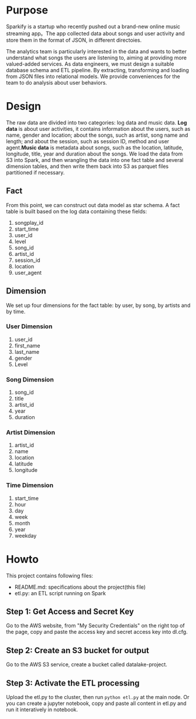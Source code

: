 # Purpose

Sparkify is a startup who recently pushed out a brand-new online music streaming app。The app collected data about songs and user activity and store them in the format of JSON, in different directoies.

The analytics team is particularly interested in the data and wants to better understand what songs the users are listening to, aiming at providing more valued-added services. As data engineers, we must design a suitable database schema and ETL pipeline. By extracting, transforming and loading from JSON files into relational models. We provide conveniences for the team to do analysis about user behaviors.

# Design

The raw data are divided into two categories: log data and music data. **Log data** is about user activities, it contains information about the users, such as name, gender and location; about the songs, such as artist, song name and length; and about the session, such as session ID, method and user agent.**Music data** is metadata about songs, such as the location, latitude, longitude, title, year and duration about the songs. We load the data from S3 into Spark, and then wrangling the data into one fact table and several dimension tables, and then write them back into S3 as parquet files partitioned if necessary.

## Fact

From this point, we can construct out data model as star schema. A fact table is built based on the log data containing these fields:

1. songplay_id
2. start_time
3. user_id
4. level
5. song_id
6. artist_id
7. session_id
8. location
9. user_agent

## Dimension

We set up four dimensions for the fact table: by user, by song, by artists and by time.

### User Dimension

1. user_id
2. first_name
3. last_name
4. gender
5. Level

### Song Dimension

1. song_id
2. title
3. artist_id
4. year
5. duration

### Artist Dimension

1. artist_id
2. name
3. location
4. latitude
5. longitude

### Time Dimension

1. start_time
2. hour
3. day
4. week
5. month
6. year
7. weekday

# Howto

This project contains following files:

- README.md: specifications about the project(this file)
- etl.py: an ETL script running on Spark

## Step 1: Get Access and Secret Key

Go to the AWS website, from "My Security Credentials" on the right top of the page, copy and paste the access key and secret access key into dl.cfg.

## Step 2: Create an S3 bucket for output

Go to the AWS S3 service, create a bucket called datalake-project.

## Step 3: Activate the ETL processing

Upload the etl.py to the cluster, then run `python etl.py` at the main node. Or you can create a jupyter notebook, copy and paste all content in etl.py and run it interatively in notebook.